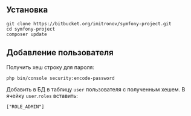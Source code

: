Установка
---------
~~~
git clone https://bitbucket.org/imitronov/symfony-project.git
cd symfony-project
composer update
~~~

Добавление пользователя
-----------------------
Получить хеш строку для пароля:
~~~
php bin/console security:encode-password
~~~
Добавить в БД в таблицу `user` пользователя с полученным хешем. В ячейку `user`.`roles` вставить:
~~~
["ROLE_ADMIN"]
~~~